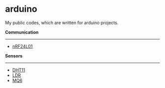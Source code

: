 # arduino
My public codes, which are written for arduino projects.

**Communication**
_____________
* [nRF24L01](https://github.com/cagataytanyildiz/arduino/tree/master/communication/nrf24/nrf24.ino)

**Sensors**
_____________
* [DHT11](https://github.com/cagataytanyildiz/arduino/blob/master/sensors/dht11/dht11.ino)
* [LDR](https://github.com/cagataytanyildiz/arduino/blob/master/sensors/ldr/ldr.ino)
* [MQ6](https://github.com/cagataytanyildiz/arduino/blob/master/sensors/mq6/mq6.ino)
